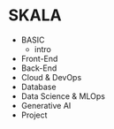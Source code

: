 # SKALA

- BASIC
    - intro
- Front-End
- Back-End
- Cloud & DevOps
- Database
- Data Science & MLOps
- Generative AI
- Project